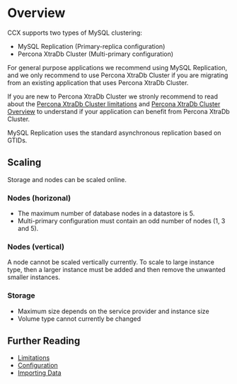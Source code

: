 # Overview

CCX supports two types of MySQL clustering:

- MySQL Replication (Primary-replica configuration)
- Percona XtraDb Cluster (Multi-primary configuration)

For general purpose applications we recommend using MySQL Replication, and we only recommend to use Percona XtraDb Cluster if you are migrating from an existing application that uses Percona XtraDb Cluster.

If you are new to Percona XtraDb Cluster we stronly recommend to read about the [Percona XtraDb Cluster limitations](https://docs.percona.com/percona-xtradb-cluster/8.0/limitation.html) and [Percona XtraDb Cluster Overview](https://docs.percona.com/percona-xtradb-cluster/8.0/intro.html) to understand if your application can benefit from Percona XtraDb Cluster.

MySQL Replication uses the standard asynchronous replication based on GTIDs.

## Scaling

Storage and nodes can be scaled online.

### Nodes (horizonal)

- The maximum number of database nodes in a datastore is 5.
- Multi-primary configuration must contain an odd number of nodes (1, 3 and 5).

### Nodes (vertical)

A node cannot be scaled vertically currently. To scale to large instance type, then a larger instance must be added and then remove the unwanted smaller instances.

### Storage

- Maximum size depends on the service provider and instance size
- Volume type cannot currently be changed

## Further Reading

- [Limitations](./limitations.md)
- [Configuration](./configuration.md)
- [Importing Data](./Importing-Data.md)
